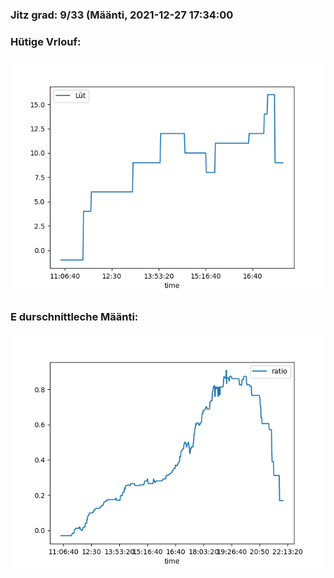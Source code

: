 ### Jitz grad: 9/33 (Määnti, 2021-12-27 17:34:00

### Hütige Vrlouf:
![Graph](Today.png)

### E durschnittleche Määnti:
![Graph](Määnti.png)